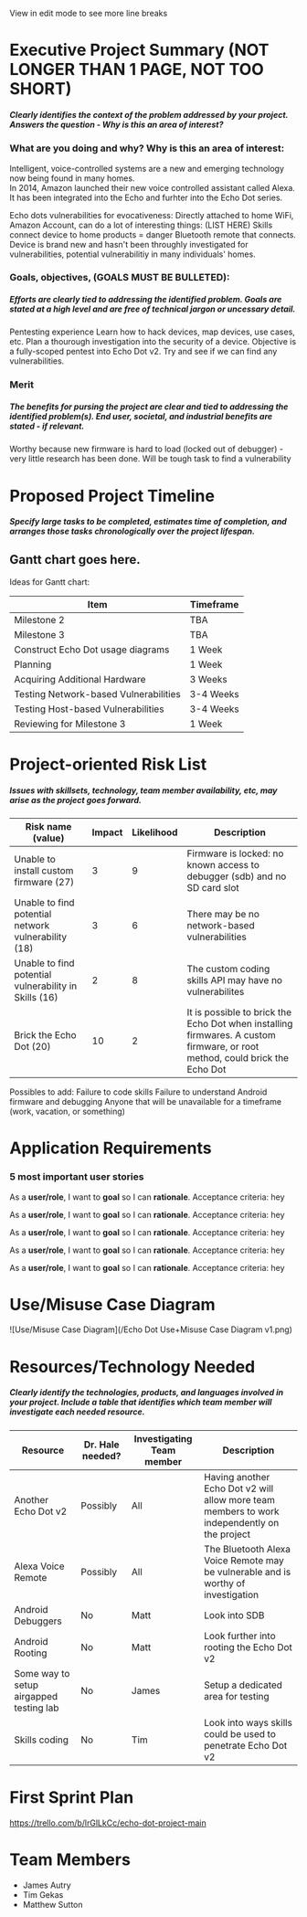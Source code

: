 View in edit mode to see more line breaks

# Executive Project Summary (NOT LONGER THAN 1 PAGE, NOT TOO SHORT)
##### Clearly identifies the context of the problem addressed by your project. Answers the question - Why is this an area of interest?
### What are you doing and why? Why is this an area of interest:
Intelligent, voice-controlled systems are a new and emerging technology now being found in many homes.  
In 2014, Amazon launched their new voice controlled assistant called Alexa.  It has been integrated into the Echo and furhter into the Echo Dot series.

Echo dots vulnerabilities for evocativeness:
Directly attached to home WiFi, Amazon Account, can do a lot of interesting things: (LIST HERE)
Skills connect device to home products = danger
Bluetooth remote that connects.
Device is brand new and hasn't been throughly investigated for vulnerabilities, potential vulnerabilitiy in many individuals' homes.

### Goals, objectives, (GOALS MUST BE BULLETED):
##### Efforts are clearly tied to addressing the identified problem. Goals are stated at a high level and are free of technical jargon or uncessary detail.
Pentesting experience
Learn how to hack devices, map devices, use cases, etc.
Plan a thourough investigation into the security of a device.
Objective is a fully-scoped pentest into Echo Dot v2.  Try and see if we can find any vulnerabilities.

### Merit
##### The benefits for pursing the project are clear and tied to addressing the identified problem(s). End user, societal, and industrial benefits are stated - if relevant.
Worthy because new firmware is hard to load (locked out of debugger) - very little research has been done.  Will be tough task to find a vulnerability

# Proposed Project Timeline
##### Specify large tasks to be completed, estimates time of completion, and arranges those tasks chronologically over the project lifespan.
## ****Gantt chart goes here.****

Ideas for Gantt chart:

Item | Timeframe
------------ | -------------
Milestone 2 | TBA
Milestone 3 | TBA
Construct Echo Dot usage diagrams | 1 Week
Planning | 1 Week
Acquiring Additional Hardware | 3 Weeks
Testing Network-based Vulnerabilities | 3-4 Weeks
Testing Host-based Vulnerabilities | 3-4 Weeks
Reviewing for Milestone 3 | 1 Week

# Project-oriented Risk List
##### Issues with skillsets, technology, team member availability, etc, may arise as the project goes forward.

|Risk name (value)  | Impact     | Likelihood | Description |
|-------------------|------------|------------|-------------|
|Unable to install custom firmware (27) | 3 | 9 | Firmware is locked: no known access to debugger (sdb) and no SD card slot  |
|Unable to find potential network vulnerability (18) | 3 | 6 | There may be no network-based vulnerabilities | 
|Unable to find potential vulnerability in Skills (16) | 2 | 8 | The custom coding skills API may have no vulnerabilites |
|Brick the Echo Dot  (20) | 10 | 2 | It is possible to brick the Echo Dot when installing firmwares.  A custom firmware, or root method, could brick the Echo Dot |

Possibles to add:
Failure to code skills
Failure to understand Android firmware and debugging
Anyone that will be unavailable for a timeframe (work, vacation, or something)

# Application Requirements
### 5 most important user stories
As a **user/role**, I want to **goal** so I can **rationale**. 
Acceptance criteria: hey

As a **user/role**, I want to **goal** so I can **rationale**. 
Acceptance criteria: hey

As a **user/role**, I want to **goal** so I can **rationale**. 
Acceptance criteria: hey

As a **user/role**, I want to **goal** so I can **rationale**. 
Acceptance criteria: hey

As a **user/role**, I want to **goal** so I can **rationale**. 
Acceptance criteria: hey

# Use/Misuse Case Diagram
![Use/Misuse Case Diagram](/Echo Dot Use+Misuse Case Diagram v1.png)

# Resources/Technology Needed
##### Clearly identify the technologies, products, and languages involved in your project. Include a table that identifies which team member will investigate each needed resource. 
|Resource  | Dr. Hale needed? | Investigating Team member | Description |
|-------------------|---------|---------------------------|-------------|
|Another Echo Dot v2| Possibly | All | Having another Echo Dot v2 will allow more team members to work independently on the project  |
|Alexa Voice Remote| Possibly | All | The Bluetooth Alexa Voice Remote may be vulnerable and is worthy of investigation  |
|Android Debuggers| No | Matt | Look into SDB |
|Android Rooting| No | Matt | Look further into rooting the Echo Dot v2|
|Some way to setup airgapped testing lab| No | James | Setup a dedicated area for testing |
|Skills coding | No | Tim | Look into ways skills could be used to penetrate Echo Dot v2 |

# First Sprint Plan
https://trello.com/b/lrGlLkCc/echo-dot-project-main

# Team Members
* James Autry
* Tim Gekas
* Matthew Sutton
